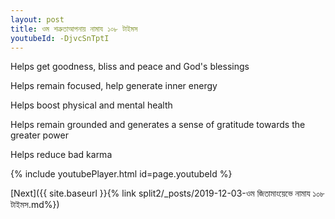```yaml
---
layout: post
title: ওম শত্রুতাআপনায় নামায ১০৮ টাইমস
youtubeId: -DjvcSnTptI
---
```

 
 
Helps get goodness, bliss and peace and God's blessings
 
Helps remain focused, help generate inner energy 
 
Helps boost physical and mental health 
 
Helps remain grounded and generates a sense of gratitude towards the greater power 
 
Helps reduce bad karma
 
 
 
 


{% include youtubePlayer.html id=page.youtubeId %}
 
[Next]({{ site.baseurl }}{% link  split2/_posts/2019-12-03-ওম জিতামাংয়েভে নামায ১০৮ টাইমস.md%})
 
